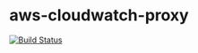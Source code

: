 # aws-cloudwatch-proxy

[![Build Status](https://cloud.drone.io/api/badges/luisredda/aws-cloudwatch-proxy/status.svg)](https://cloud.drone.io/luisredda/aws-cloudwatch-proxy)
